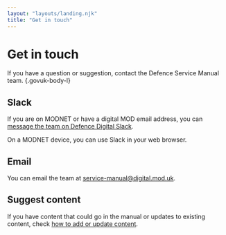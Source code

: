 ```yaml
---
layout: "layouts/landing.njk"
title: "Get in touch"
---
```


# Get in touch

If you have a question or suggestion, contact the Defence Service Manual team. {.govuk-body-l}

## Slack

If you are on MODNET or have a digital MOD email address, you can [message the team on Defence Digital Slack](https://defencedigital.slack.com/archives/C03L6486PBN).

On a MODNET device, you can use Slack in your web browser.


## Email

You can email the team at [service-manual@digital.mod.uk](mailto:service-manual@digital.mod.uk).

## Suggest content

If you have content that could go in the manual or updates to existing content, check [how to add or update content](/add-or-update-content/).
